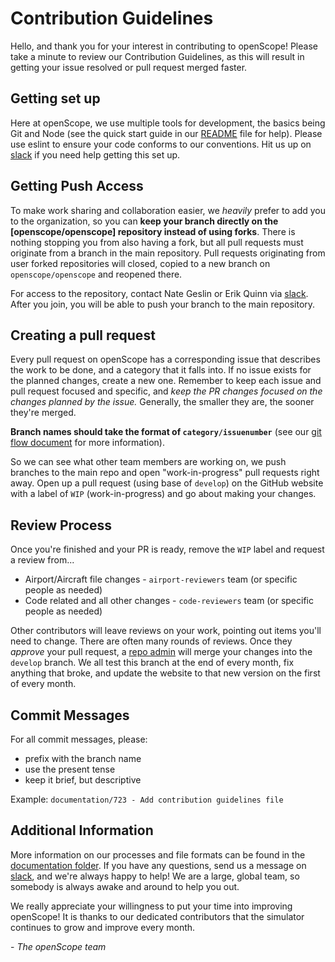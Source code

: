 # Contribution Guidelines
Hello, and thank you for your interest in contributing to openScope! Please take a minute to review our Contribution Guidelines, as this will result in getting your issue resolved or pull request merged faster.

## Getting set up
Here at openScope, we use multiple tools for development, the basics being Git and Node (see the quick start guide in our [README](README.md) file for help). Please use eslint to ensure your code conforms to our conventions. Hit us up on [slack](http://slack.openscope.co) if you need help getting this set up.

## Getting Push Access
To make work sharing and collaboration easier, we _heavily_ prefer to add you to the organization, so you can __keep your branch directly on the [openscope/openscope] repository instead of using forks__. There is nothing stopping you from also having a fork, but all pull requests must originate from a branch in the main repository. Pull requests originating from user forked repositories will closed, copied to a new branch on `openscope/openscope` and reopened there.

For access to the repository, contact Nate Geslin or Erik Quinn via [slack](http://slack.openscope.co). After you join, you will be able to push your branch to the main repository.

## Creating a pull request
Every pull request on openScope has a corresponding issue that describes the work to be done, and a category that it falls into. If no issue exists for the planned changes, create a new one. Remember to keep each issue and pull request focused and specific, and _keep the PR changes focused on the changes planned by the issue._ Generally, the smaller they are, the sooner they're merged.

__Branch names should take the format of `category/issuenumber`__ (see our [git flow document](documentation/git-flow-process.md) for more information).

So we can see what other team members are working on, we push branches to the main repo and open "work-in-progress" pull requests right away. Open up a pull request (using base of `develop`) on the GitHub website with a label of `WIP` (work-in-progress) and go about making your changes.

## Review Process
Once you're finished and your PR is ready, remove the `WIP` label and request a review from...

- Airport/Aircraft file changes - `airport-reviewers` team (or specific people as needed)
- Code related and all other changes - `code-reviewers` team (or specific people as needed)

Other contributors will leave reviews on your work, pointing out items you'll need to change. There are often many rounds of reviews. Once they _approve_ your pull request, a [repo admin](https://github.com/orgs/openscope/teams/simulator-admins/members) will merge your changes into the `develop` branch. We all test this branch at the end of every month, fix anything that broke, and update the website to that new version on the first of every month.

## Commit Messages
For all commit messages, please:

- prefix with the branch name
- use the present tense
- keep it brief, but descriptive

Example: `documentation/723 - Add contribution guidelines file`

## Additional Information
More information on our processes and file formats can be found in the [documentation folder](documentation/). If you have any questions, send us a message on [slack](http://slack.openscope.co), and we're always happy to help! We are a large, global team, so somebody is always awake and around to help you out.

We really appreciate your willingness to put your time into improving openScope! It is thanks to our dedicated contributors that the simulator continues to grow and improve every month.

\- *The openScope team*
